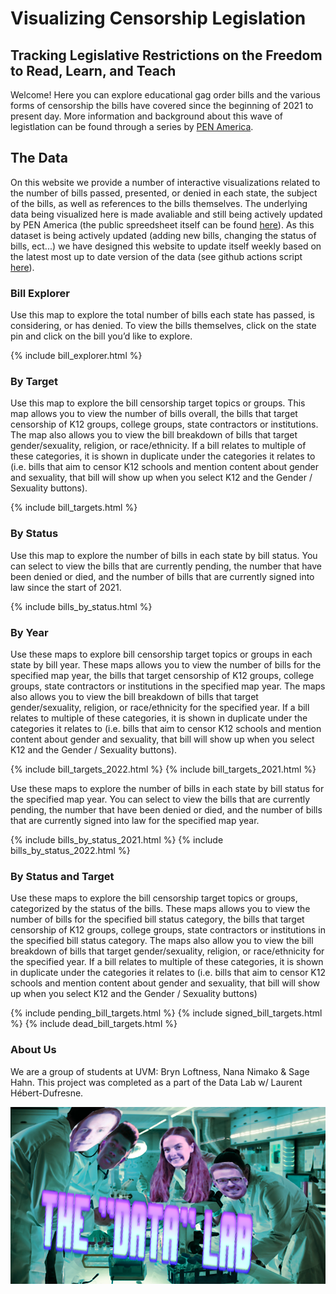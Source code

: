 # Visualizing Censorship Legislation
## Tracking Legislative Restrictions on the Freedom to Read, Learn, and Teach

Welcome! Here you can explore educational gag order bills and the various forms of censorship the bills have covered since the beginning of 2021 to present day.
More information and background about this wave of legistlation can be found through a series by [PEN America](https://pen.org/report/educational-gag-orders/).

## The Data

On this website we provide a number of interactive visualizations related to the number of bills passed, presented, or denied in each state, the subject of the bills, as well as references to the bills themselves. The underlying data being visualized here is made avaliable and still being actively updated by PEN America (the public spreedsheet itself can be found [here](https://docs.google.com/spreadsheets/d/1Tj5WQVBmB6SQg-zP_M8uZsQQGH09TxmBY73v23zpyr0/edit#gid=107383712)). As this dataset is being actively updated (adding new bills, changing the status of bills, ect...) we have designed this website to update itself weekly based on the latest most up to date version of the data (see github actions script [here](https://github.com/sahahn/censorship/blob/master/.github/workflows/update_maps.yml)).

### Bill Explorer

Use this map to explore the total number of bills each state has passed, is considering, or has denied. To view the bills themselves, click on the state pin and click on the bill you’d like to explore.

{% include bill_explorer.html %}

### By Target

Use this map to explore the bill censorship target topics or groups. This map allows you to view the number of bills overall, the bills that target censorship of K12 groups, college groups, state contractors or institutions. The map also allows you to view the bill breakdown of bills that target gender/sexuality, religion, or race/ethnicity. If a bill relates to multiple of these categories, it is shown in duplicate under the categories it relates to (i.e. bills that aim to censor K12 schools and mention content about gender and sexuality, that bill will show up when you select K12 and the Gender / Sexuality buttons).

{% include bill_targets.html %}

### By Status

Use this map to explore the number of bills in each state by bill status. You can select to view the bills that are currently pending, the number that have been denied or died, and the number of bills that are currently signed into law since the start of 2021.

{% include bills_by_status.html %}

### By Year

Use these maps to explore bill censorship target topics or groups in each state by bill year. These maps allows you to view the number of bills for the specified map year, the bills that target censorship of K12 groups, college groups, state contractors or institutions in the specified map year. The maps also allows you to view the bill breakdown of bills that target gender/sexuality, religion, or race/ethnicity for the specified year. If a bill relates to multiple of these categories, it is shown in duplicate under the categories it relates to (i.e. bills that aim to censor K12 schools and mention content about gender and sexuality, that bill will show up when you select K12 and the Gender / Sexuality buttons).

{% include bill_targets_2022.html %}
{% include bill_targets_2021.html %}

Use these maps to explore the number of bills in each state by bill status for the specified map year. You can select to view the bills that are currently pending, the number that have been denied or died, and the number of bills that are currently signed into law for the specified map year.

{% include bills_by_status_2021.html %}
{% include bills_by_status_2022.html %}

### By Status and Target

Use these maps to explore the bill censorship target topics or groups, categorized by the status of the bills. These maps allows you to view the number of bills for the specified bill status category, the bills that target censorship of K12 groups, college groups, state contractors or institutions in the specified bill status category. The maps also allow you to view the bill breakdown of bills that target gender/sexuality, religion, or race/ethnicity for the specified year. If a bill relates to multiple of these categories, it is shown in duplicate under the categories it relates to (i.e. bills that aim to censor K12 schools and mention content about gender and sexuality, that bill will show up when you select K12 and the Gender / Sexuality buttons)

{% include pending_bill_targets.html %}
{% include signed_bill_targets.html %}
{% include dead_bill_targets.html %}


### About Us

We are a group of students at UVM: Bryn Loftness, Nana Nimako & Sage Hahn. This project was completed as a part of the Data Lab w/ Laurent Hébert-Dufresne. 


![logo](https://raw.githubusercontent.com/sahahn/censorship/master/group_logo.png)
